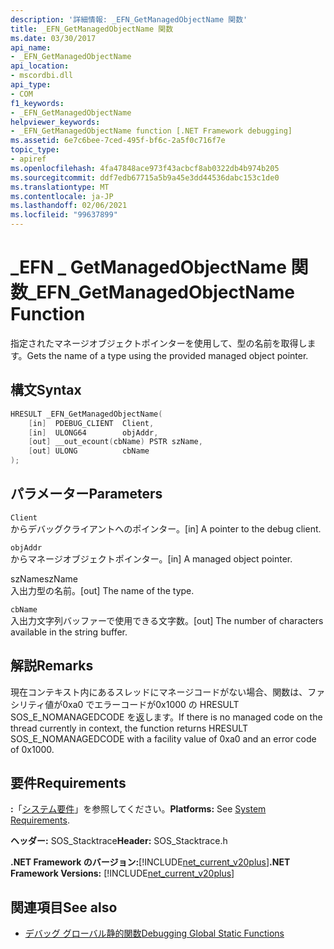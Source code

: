 ```yaml
---
description: '詳細情報: _EFN_GetManagedObjectName 関数'
title: _EFN_GetManagedObjectName 関数
ms.date: 03/30/2017
api_name:
- _EFN_GetManagedObjectName
api_location:
- mscordbi.dll
api_type:
- COM
f1_keywords:
- _EFN_GetManagedObjectName
helpviewer_keywords:
- _EFN_GetManagedObjectName function [.NET Framework debugging]
ms.assetid: 6e7c6bee-7ced-495f-bf6c-2a5f0c716f7e
topic_type:
- apiref
ms.openlocfilehash: 4fa47848ace973f43acbcf8ab0322db4b974b205
ms.sourcegitcommit: ddf7edb67715a5b9a45e3dd44536dabc153c1de0
ms.translationtype: MT
ms.contentlocale: ja-JP
ms.lasthandoff: 02/06/2021
ms.locfileid: "99637899"
---
```

# <a name="_efn_getmanagedobjectname-function"></a><span data-ttu-id="4614c-103">\_EFN \_ GetManagedObjectName 関数</span><span class="sxs-lookup"><span data-stu-id="4614c-103">\_EFN\_GetManagedObjectName Function</span></span>

<span data-ttu-id="4614c-104">指定されたマネージオブジェクトポインターを使用して、型の名前を取得します。</span><span class="sxs-lookup"><span data-stu-id="4614c-104">Gets the name of a type using the provided managed object pointer.</span></span>  
  
## <a name="syntax"></a><span data-ttu-id="4614c-105">構文</span><span class="sxs-lookup"><span data-stu-id="4614c-105">Syntax</span></span>  
  
```cpp  
HRESULT _EFN_GetManagedObjectName(  
    [in]  PDEBUG_CLIENT  Client,  
    [in]  ULONG64        objAddr,  
    [out] __out_ecount(cbName) PSTR szName,  
    [out] ULONG          cbName  
);  
```  
  
## <a name="parameters"></a><span data-ttu-id="4614c-106">パラメーター</span><span class="sxs-lookup"><span data-stu-id="4614c-106">Parameters</span></span>  

 `Client`  
 <span data-ttu-id="4614c-107">からデバッグクライアントへのポインター。</span><span class="sxs-lookup"><span data-stu-id="4614c-107">[in] A pointer to the debug client.</span></span>  
  
 `objAddr`  
 <span data-ttu-id="4614c-108">からマネージオブジェクトポインター。</span><span class="sxs-lookup"><span data-stu-id="4614c-108">[in] A managed object pointer.</span></span>  
  
 <span data-ttu-id="4614c-109">szName</span><span class="sxs-lookup"><span data-stu-id="4614c-109">szName</span></span>  
 <span data-ttu-id="4614c-110">入出力型の名前。</span><span class="sxs-lookup"><span data-stu-id="4614c-110">[out] The name of the type.</span></span>  
  
 `cbName`  
 <span data-ttu-id="4614c-111">入出力文字列バッファーで使用できる文字数。</span><span class="sxs-lookup"><span data-stu-id="4614c-111">[out] The number of characters available in the string buffer.</span></span>  
  
## <a name="remarks"></a><span data-ttu-id="4614c-112">解説</span><span class="sxs-lookup"><span data-stu-id="4614c-112">Remarks</span></span>  

 <span data-ttu-id="4614c-113">現在コンテキスト内にあるスレッドにマネージコードがない場合、関数は、ファシリティ値が0xa0 でエラーコードが0x1000 の HRESULT SOS_E_NOMANAGEDCODE を返します。</span><span class="sxs-lookup"><span data-stu-id="4614c-113">If there is no managed code on the thread currently in context, the function returns HRESULT SOS_E_NOMANAGEDCODE with a facility value of 0xa0 and an error code of 0x1000.</span></span>  
  
## <a name="requirements"></a><span data-ttu-id="4614c-114">要件</span><span class="sxs-lookup"><span data-stu-id="4614c-114">Requirements</span></span>  

 <span data-ttu-id="4614c-115">**:**「[システム要件](../../get-started/system-requirements.md)」を参照してください。</span><span class="sxs-lookup"><span data-stu-id="4614c-115">**Platforms:** See [System Requirements](../../get-started/system-requirements.md).</span></span>  
  
 <span data-ttu-id="4614c-116">**ヘッダー:** SOS_Stacktrace</span><span class="sxs-lookup"><span data-stu-id="4614c-116">**Header:** SOS_Stacktrace.h</span></span>  
  
 <span data-ttu-id="4614c-117">**.NET Framework のバージョン:**[!INCLUDE[net_current_v20plus](../../../../includes/net-current-v20plus-md.md)]</span><span class="sxs-lookup"><span data-stu-id="4614c-117">**.NET Framework Versions:** [!INCLUDE[net_current_v20plus](../../../../includes/net-current-v20plus-md.md)]</span></span>  
  
## <a name="see-also"></a><span data-ttu-id="4614c-118">関連項目</span><span class="sxs-lookup"><span data-stu-id="4614c-118">See also</span></span>

- [<span data-ttu-id="4614c-119">デバッグ グローバル静的関数</span><span class="sxs-lookup"><span data-stu-id="4614c-119">Debugging Global Static Functions</span></span>](debugging-global-static-functions.md)
